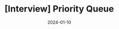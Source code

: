 ---
title: "[Interview] Priority Queue"
excerpt: ""
categories:
    - Interview
tags:
    - [Blog, Github, Git, Github.io, Interview, Data Structure, Priority Queue]
toc : true
toc_sticky: true
date: 2024-01-10
last_modified_at: 2024-01-10
---
